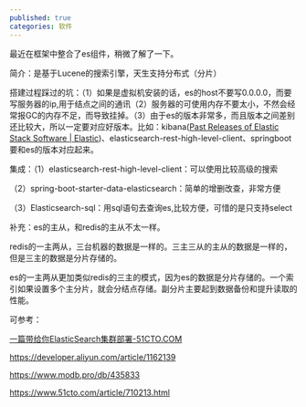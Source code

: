 ```yaml
---
published: true
categories: 软件
---
```

最近在框架中整合了es组件，稍微了解了一下。

简介：是基于Lucene的搜索引擎，天生支持分布式（分片）

搭建过程踩过的坑：（1）如果是虚拟机安装的话，es的host不要写0.0.0.0，而要写服务器的ip,用于结点之间的通讯（2）服务器的可使用内存不要太小，不然会经常报GC的内存不足，而导致挂掉。（3）由于es的版本非常多，而且版本之间差别还比较大，所以一定要对应好版本。比如：kibana([Past Releases of Elastic Stack Software | Elastic](https://www.elastic.co/cn/downloads/past-releases))、elasticsearch-rest-high-level-client、springboot要和es的版本对应起来。

集成：（1）elasticsearch-rest-high-level-client：可以使用比较高级的搜索

（2）spring-boot-starter-data-elasticsearch：简单的增删改查，非常方便

（3）Elasticsearch-sql：用sql语句去查询es,比较方便，可惜的是只支持select

补充：es的主从，和redis的主从不太一样。

redis的一主两从，三台机器的数据是一样的。三主三从的主从的数据是一样的，但是三主的数据是分片存储的。

es的一主两从更加类似redis的三主的模式，因为es的数据是分片存储的。一个索引如果设置多个主分片，就会分结点存储。副分片主要起到数据备份和提升读取的性能。

可参考：

[一篇带给你ElasticSearch集群部署-51CTO.COM](https://www.51cto.com/article/701727.html)

https://developer.aliyun.com/article/1162139

https://www.modb.pro/db/435833

https://www.51cto.com/article/710213.html